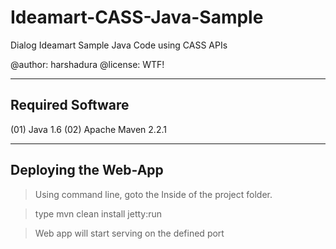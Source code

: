 Ideamart-CASS-Java-Sample
=========================

Dialog Ideamart Sample Java Code using CASS APIs

@author: harshadura
@license: WTF!

---------------------------
Required Software
---------------------------

(01)    Java 1.6
(02)    Apache Maven 2.2.1

---------------------------
Deploying the Web-App
---------------------------

>   Using command line, goto the Inside of the project folder.

>   type
        mvn clean install jetty:run

>   Web app will start serving on the defined port


